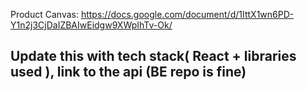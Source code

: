 Product Canvas: https://docs.google.com/document/d/1IttX1wn6PD-Y1n2j3CjDaIZBAIwEidgw9XWpIhTv-Ok/

## Update this with tech stack( React + libraries used ), link to the api (BE repo is fine)
